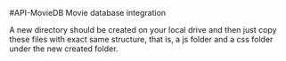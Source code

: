 #API-MovieDB
Movie database integration

A new directory should be created on your local drive and then just copy these files with exact same structure, that is, a js folder and a css folder under the new created folder.
